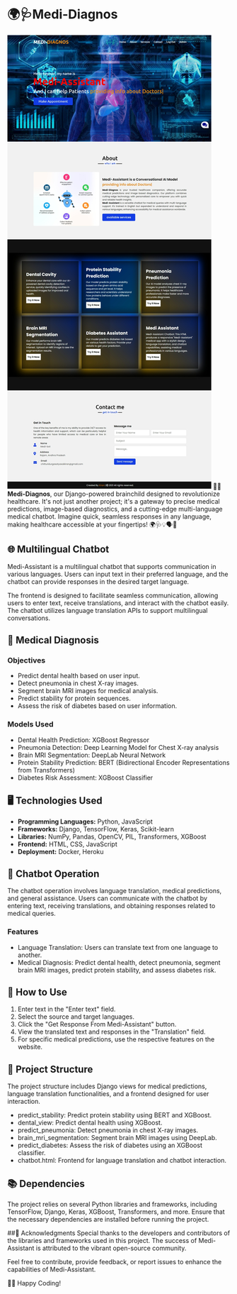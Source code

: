 # 🌍🩺Medi-Diagnos
![Image Alt Text](https://github.com/Keyrun1227/Medi-Diagnos/blob/main/MEDI_DIAGNOS.jpeg)
👩‍⚕️ **Medi-Diagnos**, our Django-powered brainchild designed to revolutionize healthcare. It's not just another project; it's a gateway to precise medical predictions, image-based diagnostics, and a cutting-edge multi-language medical chatbot. Imagine quick, seamless responses in any language, making healthcare accessible at your fingertips! 🌍🩺💡🗣💬

## 🌐 Multilingual Chatbot

Medi-Assistant is a multilingual chatbot that supports communication in various languages. Users can input text in their preferred language, and the chatbot can provide responses in the desired target language.

The frontend is designed to facilitate seamless communication, allowing users to enter text, receive translations, and interact with the chatbot easily. The chatbot utilizes language translation APIs to support multilingual conversations.

## 🏥 Medical Diagnosis

### Objectives

- Predict dental health based on user input.
- Detect pneumonia in chest X-ray images.
- Segment brain MRI images for medical analysis.
- Predict stability for protein sequences.
- Assess the risk of diabetes based on user information.

### Models Used

- Dental Health Prediction: XGBoost Regressor
- Pneumonia Detection: Deep Learning Model for Chest X-ray analysis
- Brain MRI Segmentation: DeepLab Neural Network
- Protein Stability Prediction: BERT (Bidirectional Encoder Representations from Transformers)
- Diabetes Risk Assessment: XGBoost Classifier

## 🖥️ Technologies Used

- **Programming Languages:** Python, JavaScript
- **Frameworks:** Django, TensorFlow, Keras, Scikit-learn
- **Libraries:** NumPy, Pandas, OpenCV, PIL, Transformers, XGBoost
- **Frontend:** HTML, CSS, JavaScript
- **Deployment:** Docker, Heroku

## 🤖 Chatbot Operation

The chatbot operation involves language translation, medical predictions, and general assistance. Users can communicate with the chatbot by entering text, receiving translations, and obtaining responses related to medical queries.

### Features

- Language Translation: Users can translate text from one language to another.
- Medical Diagnosis: Predict dental health, detect pneumonia, segment brain MRI images, predict protein stability, and assess diabetes risk.

## 🚀 How to Use

1. Enter text in the "Enter text" field.
2. Select the source and target languages.
3. Click the "Get Response From Medi-Assistant" button.
4. View the translated text and responses in the "Translation" field.
5. For specific medical predictions, use the respective features on the website.

## 📁 Project Structure

The project structure includes Django views for medical predictions, language translation functionalities, and a frontend designed for user interaction.

- predict_stability: Predict protein stability using BERT and XGBoost.
- dental_view: Predict dental health using XGBoost.
- predict_pneumonia: Detect pneumonia in chest X-ray images.
- brain_mri_segmentation: Segment brain MRI images using DeepLab.
- predict_diabetes: Assess the risk of diabetes using an XGBoost classifier.
- chatbot.html: Frontend for language translation and chatbot interaction.

## 📚 Dependencies

The project relies on several Python libraries and frameworks, including TensorFlow, Django, Keras, XGBoost, Transformers, and more. Ensure that the necessary dependencies are installed before running the project.



##🌟 Acknowledgments
Special thanks to the developers and contributors of the libraries and frameworks used in this project. The success of Medi-Assistant is attributed to the vibrant open-source community.

Feel free to contribute, provide feedback, or report issues to enhance the capabilities of Medi-Assistant.

👨‍💻 Happy Coding!
